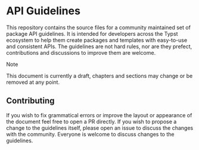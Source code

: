 # API Guidelines
This repository contains the source files for a community maintained set of package API guidelines.
It is intended for developers across the Typst ecosystem to help them create packages and templates with easy-to-use and consistent APIs.
The guidelines are not hard rules, nor are they prefect, contributions and discussions to improve them are welcome.

> [!NOTE]
> This document is currently a draft, chapters and sections may change or be removed at any point.

## Contributing
If you wish to fix grammatical errors or improve the layout or appearance of the document feel free to open a PR directly.
If you wish to propose a change to the guidelines itself, please open an issue to discuss the changes with the community.
Everyone is welcome to discuss changes to the guidelines.
